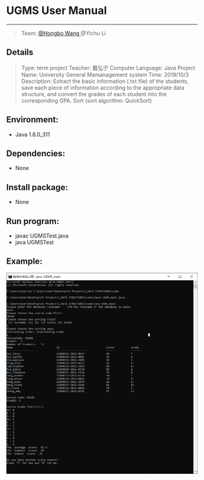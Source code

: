 # **UGMS User Manual**

-----

>  Team: [@Hongbo Wang ](https://github.com/BOBWang1117) @Yichu Li

## **Details**

>  Type: term project
>  Teacher: 戴弘宁
>  Computer Language: Java
>  Project Name: University General Mamanagement system
>  Time: 2019/10/3
>  Description: Extract the basic information (.txt file) of the students, save each piece of information according to the appropriate data structure, and convert the grades of each student into the corresponding GPA. Sort (sort algorithm: QuickSort)

## **Environment:**

- Java 1.8.0_311



## **Dependencies:** 

- None



## **Install package:**

- None




## **Run program:**

- javac UGMSTest.java
- java UGMSTest



## **Example:**

![cmd](./picture/cmd.PNG)
